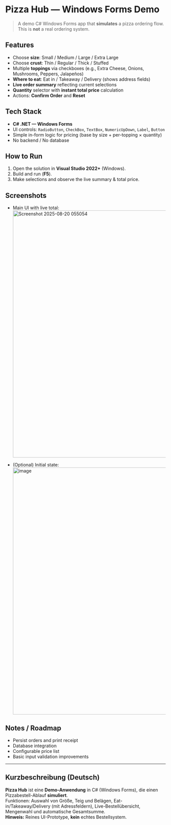 # Pizza Hub — Windows Forms Demo

> A demo C# Windows Forms app that **simulates** a pizza ordering flow. This is **not** a real ordering system.

## Features
- Choose **size**: Small / Medium / Large / Extra Large  
- Choose **crust**: Thin / Regular / Thick / Stuffed  
- Multiple **toppings** via checkboxes (e.g., Extra Cheese, Onions, Mushrooms, Peppers, Jalapeños)  
- **Where to eat**: Eat in / Takeaway / Delivery (shows address fields)  
- **Live order summary** reflecting current selections  
- **Quantity** selector with **instant total price** calculation  
- Actions: **Confirm Order** and **Reset**

## Tech Stack
- **C# .NET — Windows Forms**
- UI controls: `RadioButton`, `CheckBox`, `TextBox`, `NumericUpDown`, `Label`, `Button`
- Simple in-form logic for pricing (base by size + per-topping × quantity)  
- No backend / No database

## How to Run
1. Open the solution in **Visual Studio 2022+** (Windows).  
2. Build and run (**F5**).  
3. Make selections and observe the live summary & total price.

## Screenshots
- Main UI with live total:  
  <img width="1239" height="773" alt="Screenshot 2025-08-20 055054" src="https://github.com/user-attachments/assets/e3e61600-4c84-482c-8c40-0b6b8e2e9f65" />

- (Optional) Initial state:  
  <img width="1238" height="773" alt="image" src="https://github.com/user-attachments/assets/c70335b9-3af1-4937-a340-d8fcc936ab3d" />



## Notes / Roadmap
- Persist orders and print receipt
- Database integration
- Configurable price list
- Basic input validation improvements

---

## Kurzbeschreibung (Deutsch)

**Pizza Hub** ist eine **Demo-Anwendung** in C# (Windows Forms), die einen Pizzabestell-Ablauf **simuliert**.  
Funktionen: Auswahl von Größe, Teig und Belägen, Eat-in/Takeaway/Delivery (mit Adressfeldern), Live-Bestellübersicht, Mengenwahl und automatische Gesamtsumme.  
**Hinweis:** Reines UI-Prototype, **kein** echtes Bestellsystem.

